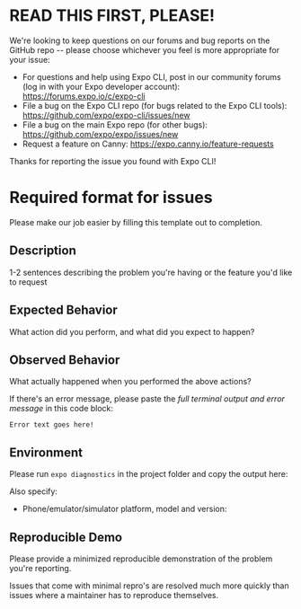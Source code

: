 # READ THIS FIRST, PLEASE!

We're looking to keep questions on our forums and bug reports on the GitHub repo -- please choose whichever you feel is more appropriate for your issue:

- For questions and help using Expo CLI, post in our community forums (log in with your Expo developer account): https://forums.expo.io/c/expo-cli
- File a bug on the Expo CLI repo (for bugs related to the Expo CLI tools): https://github.com/expo/expo-cli/issues/new
- File a bug on the main Expo repo (for other bugs): https://github.com/expo/expo/issues/new
- Request a feature on Canny: https://expo.canny.io/feature-requests

Thanks for reporting the issue you found with Expo CLI!

# Required format for issues

Please make our job easier by filling this template out to completion.

## Description

1-2 sentences describing the problem you're having or the feature you'd like to request

## Expected Behavior

What action did you perform, and what did you expect to happen?

## Observed Behavior

What actually happened when you performed the above actions?

If there's an error message, please paste the _full terminal output and error message_ in this code block:

```
Error text goes here!
```

## Environment

Please run `expo diagnostics` in the project folder and copy the output here:

Also specify:

- Phone/emulator/simulator platform, model and version:

## Reproducible Demo

Please provide a minimized reproducible demonstration of the problem you're reporting.

Issues that come with minimal repro's are resolved much more quickly than issues where a maintainer has to reproduce themselves.
